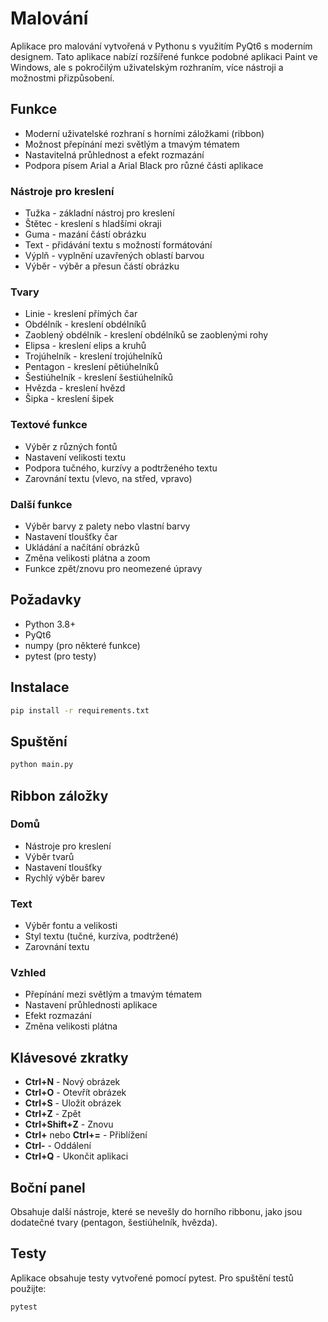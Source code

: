 # Malování

Aplikace pro malování vytvořená v Pythonu s využitím PyQt6 s moderním designem. Tato aplikace nabízí rozšířené funkce podobné aplikaci Paint ve Windows, ale s pokročilým uživatelským rozhraním, více nástroji a možnostmi přizpůsobení.

## Funkce

- Moderní uživatelské rozhraní s horními záložkami (ribbon)
- Možnost přepínání mezi světlým a tmavým tématem
- Nastavitelná průhlednost a efekt rozmazání
- Podpora písem Arial a Arial Black pro různé části aplikace

### Nástroje pro kreslení
- Tužka - základní nástroj pro kreslení
- Štětec - kreslení s hladšími okraji
- Guma - mazání částí obrázku
- Text - přidávání textu s možností formátování
- Výplň - vyplnění uzavřených oblastí barvou
- Výběr - výběr a přesun částí obrázku

### Tvary
- Linie - kreslení přímých čar
- Obdélník - kreslení obdélníků
- Zaoblený obdélník - kreslení obdélníků se zaoblenými rohy
- Elipsa - kreslení elips a kruhů
- Trojúhelník - kreslení trojúhelníků
- Pentagon - kreslení pětiúhelníků
- Šestiúhelník - kreslení šestiúhelníků
- Hvězda - kreslení hvězd
- Šipka - kreslení šipek

### Textové funkce
- Výběr z různých fontů
- Nastavení velikosti textu
- Podpora tučného, kurzívy a podtrženého textu
- Zarovnání textu (vlevo, na střed, vpravo)

### Další funkce
- Výběr barvy z palety nebo vlastní barvy
- Nastavení tloušťky čar
- Ukládání a načítání obrázků
- Změna velikosti plátna a zoom
- Funkce zpět/znovu pro neomezené úpravy

## Požadavky

- Python 3.8+
- PyQt6
- numpy (pro některé funkce)
- pytest (pro testy)

## Instalace

```bash
pip install -r requirements.txt
```

## Spuštění

```bash
python main.py
```

## Ribbon záložky

### Domů
- Nástroje pro kreslení
- Výběr tvarů
- Nastavení tloušťky
- Rychlý výběr barev

### Text
- Výběr fontu a velikosti
- Styl textu (tučné, kurzíva, podtržené)
- Zarovnání textu

### Vzhled
- Přepínání mezi světlým a tmavým tématem
- Nastavení průhlednosti aplikace
- Efekt rozmazání
- Změna velikosti plátna

## Klávesové zkratky

- **Ctrl+N** - Nový obrázek
- **Ctrl+O** - Otevřít obrázek
- **Ctrl+S** - Uložit obrázek
- **Ctrl+Z** - Zpět
- **Ctrl+Shift+Z** - Znovu
- **Ctrl+** nebo **Ctrl+=** - Přiblížení
- **Ctrl-** - Oddálení
- **Ctrl+Q** - Ukončit aplikaci

## Boční panel
Obsahuje další nástroje, které se nevešly do horního ribbonu, jako jsou dodatečné tvary (pentagon, šestiúhelník, hvězda).

## Testy

Aplikace obsahuje testy vytvořené pomocí pytest. Pro spuštění testů použijte:

```bash
pytest
```